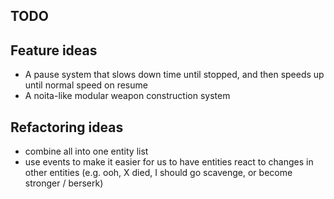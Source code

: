 ## TODO

## Feature ideas

- A pause system that slows down time until stopped, and then speeds up until normal speed on resume
- A noita-like modular weapon construction system

## Refactoring ideas

- combine all into one entity list
- use events to make it easier for us to have entities react to changes in other entities (e.g. ooh, X died, I should go scavenge, or become stronger / berserk)
